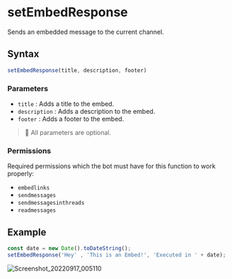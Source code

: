 # setEmbedResponse
Sends an embedded message to the current channel.

## Syntax
```js
setEmbedResponse(title, description, footer)
```

### Parameters
- `title` : Adds a title to the embed.
- `description` : Adds a description to the embed.
- `footer` : Adds a footer to the embed.

> 📌 All parameters are optional.

### Permissions
Required permissions which the bot must have for this function to work properly:
- `embedlinks`
- `sendmessages`
- `sendmessagesinthreads`
- `readmessages`

##  Example
```js
const date = new Date().toDateString();
setEmbedResponse('Hey' , 'This is an Embed!', 'Executed in ' + date);
```

![Screenshot_20220917_005110](https://user-images.githubusercontent.com/95774950/190715616-324db8db-8e68-41db-9daa-73ad0d852fe4.png)
